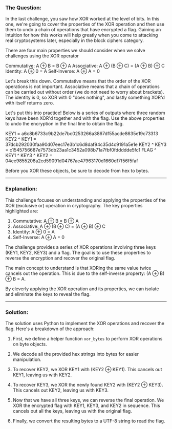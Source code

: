 ### The Question:

In the last challenge, you saw how XOR worked at the level of bits. In this one, we're going to cover the properties of the XOR operation and then use them to undo a chain of operations that have encrypted a flag. Gaining an intuition for how this works will help greatly when you come to attacking real cryptosystems later, especially in the block ciphers category.

There are four main properties we should consider when we solve challenges using the XOR operator

Commutative: A ⊕ B = B ⊕ A
Associative: A ⊕ (B ⊕ C) = (A ⊕ B) ⊕ C
Identity: A ⊕ 0 = A
Self-Inverse: A ⊕ A = 0

Let's break this down. Commutative means that the order of the XOR operations is not important. Associative means that a chain of operations can be carried out without order (we do not need to worry about brackets). The identity is 0, so XOR with 0 "does nothing", and lastly something XOR'd with itself returns zero.

Let's put this into practice! Below is a series of outputs where three random keys have been XOR'd together and with the flag. Use the above properties to undo the encryption in the final line to obtain the flag.

KEY1 = a6c8b6733c9b22de7bc0253266a3867df55acde8635e19c73313
KEY2 ^ KEY1 = 37dcb292030faa90d07eec17e3b1c6d8daf94c35d4c9191a5e1e
KEY2 ^ KEY3 = c1545756687e7573db23aa1c3452a098b71a7fbf0fddddde5fc1
FLAG ^ KEY1 ^ KEY3 ^ KEY2 = 04ee9855208a2cd59091d04767ae47963170d1660df7f56f5faf

 Before you XOR these objects, be sure to decode from hex to bytes.

---

### Explanation:

This challenge focuses on understanding and applying the properties of the XOR (exclusive or) operation in cryptography. The key properties highlighted are:

1. Commutative: A ⊕ B = B ⊕ A
2. Associative: A ⊕ (B ⊕ C) = (A ⊕ B) ⊕ C
3. Identity: A ⊕ 0 = A
4. Self-Inverse: A ⊕ A = 0

The challenge provides a series of XOR operations involving three keys (KEY1, KEY2, KEY3) and a flag. The goal is to use these properties to reverse the encryption and recover the original flag.

The main concept to understand is that XORing the same value twice cancels out the operation. This is due to the self-inverse property: (A ⊕ B) ⊕ B = A.

By cleverly applying the XOR operation and its properties, we can isolate and eliminate the keys to reveal the flag.

---

### Solution:

The solution uses Python to implement the XOR operations and recover the flag. Here's a breakdown of the approach:

1. First, we define a helper function `xor_bytes` to perform XOR operations on byte objects.

2. We decode all the provided hex strings into bytes for easier manipulation.

3. To recover KEY2, we XOR KEY1 with (KEY2 ⊕ KEY1). This cancels out KEY1, leaving us with KEY2.

4. To recover KEY3, we XOR the newly found KEY2 with (KEY2 ⊕ KEY3). This cancels out KEY2, leaving us with KEY3.

5. Now that we have all three keys, we can reverse the final operation. We XOR the encrypted flag with KEY1, KEY3, and KEY2 in sequence. This cancels out all the keys, leaving us with the original flag.

6. Finally, we convert the resulting bytes to a UTF-8 string to read the flag.
